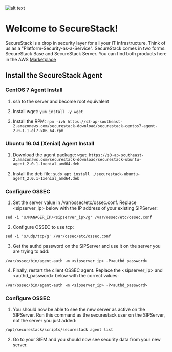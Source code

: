 ![alt text](https://cdn-images-1.medium.com/max/800/1*LEhyNwN6QMjflc_BtHvTMw.png "SecureStack")

# Welcome to SecureStack! #
SecureStack is a drop in security layer for all your IT infrastructure.  Think of us as a "Platform-Security-as-a-Service".  SecureStack comes in two forms:  SecureStack Base and SecureStack Server.  You can find both products here in the AWS [Marketplace](https://aws.amazon.com/marketplace/seller-profile?id=040c3d94-af50-430e-85a0-03719a4f9fad "AWS Marketplace")

## Install the SecureStack Agent ##

### CentOS 7 Agent Install ###

1. ssh to the server and become root equivalent

2. Install wget: ```yum install -y wget```

3. Install the RPM: ```rpm -ivh https://s3-ap-southeast-2.amazonaws.com/securestack-download/securestack-centos7-agent-2.0.1-1.el7.x86_64.rpm```

### Ubuntu 16.04 (Xenial) Agent Install ###

1. Download the agent package: ```wget https://s3-ap-southeast-2.amazonaws.com/securestack-download/securestack-ubuntu-agent_2.0.1-1xenial_amd64.deb```

2. Install the deb file: ```sudo apt install ./securestack-ubuntu-agent_2.0.1-1xenial_amd64.deb```

### Configure OSSEC ###

1. Set the server value in /var/ossec/etc/ossec.conf. Replace <sipserver_ip> below with the IP address of your existing SIPServer:

```sed -i 's/MANAGER_IP/<sipserver_ip>/g' /var/ossec/etc/ossec.conf``` 

2. Configure OSSEC to use tcp:

```sed -i 's/udp/tcp/g' /var/ossec/etc/ossec.conf```

3. Get the authd password on the SIPServer and use it on the server you are trying to add:

```/var/ossec/bin/agent-auth -m <sipserver_ip> -P<authd_password>```

4. Finally, restart the client OSSEC agent. Replace the <sipserver_ip> and <authd_password> below with the correct values:

```/var/ossec/bin/agent-auth -m <sipserver_ip> -P<authd_password>```

### Configure OSSEC ###

1. You should now be able to see the new server as active on the SIPServer.  Run this command as the securestack user on the SIPServer, not the server you just added:

```/opt/securestack/scripts/securestack agent list```

2. Go to your SIEM and you should now see security data from your new server.

